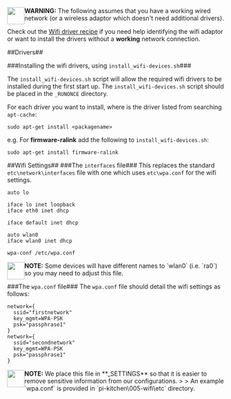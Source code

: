<img style="float:left" src="IMG_SCR/warn.png" height=40/>
<b>WARNING:</b> The following assumes that you have a working wired network (or a wireless adaptor which doesn't need additional drivers).

Check out the <a href="RC_GITHUBMD_URL/006-wifi-driver_RECIPE_CARD.md">Wifi driver recipe</a> if you need help identifying the wifi adaptor or want to install the drivers without a **working** network connection.

##Drivers##

###Installing the wifi drivers, using `install_wifi-devices.sh`###

The `install_wifi-devices.sh` script will allow the required wifi drivers to be installed during the first start up.  The `install_wifi-devices.sh` script should be placed in the `_RUNONCE` directory.

For each driver you want to install, where <packagename> is the driver listed from searching `apt-cache`:

`sudo apt-get install <packagename>`

e.g. For **firmware-ralink** add the following to `install_wifi-devices.sh`:

`sudo apt-get install firmware-ralink`

##Wifi Settings##
###The `interfaces` file###
This replaces the standard `etc\network\interfaces` file with one which uses `etc\wpa.conf` for the wifi settings.

    auto lo
    
    iface lo inet loopback
    iface eth0 inet dhcp
    
    iface default inet dhcp
    
    auto wlan0
    iface wlan0 inet dhcp
    
    wpa-conf /etc/wpa.conf


<img style="float:left" src="IMG_SCR/note.png" height=40/>
<b>NOTE:</b> Some devices will have different names to `wlan0` (i.e. `ra0`) so you may need to adjust this file.


###The `wpa.conf` file###
The `wpa.conf` file should detail the wifi settings as follows:


    network={
      ssid="firstnetwork"
      key_mgmt=WPA-PSK
      psk="passphrase1"
    }
    network={
      ssid="secondnetwork"
      key_mgmt=WPA-PSK
      psk="passphrase1"
    }



<img style="float:left" src="IMG_SCR/note.png" height=40/>
<b>NOTE:</b> We place this file in **_SETTINGS** so that it is easier to remove sensitive information from our configurations.
> 
> An example `wpa.conf` is provided in `pi-kitchen\005-wifi\etc` directory.

